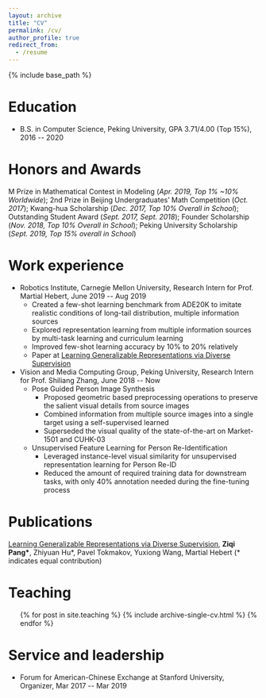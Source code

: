 ```yaml
---
layout: archive
title: "CV"
permalink: /cv/
author_profile: true
redirect_from:
  - /resume
---
```


{% include base_path %}

Education
======
* B.S. in Computer Science, Peking University, GPA 3.71/4.00 (Top 15%), 2016 -- 2020

Honors and Awards
======
M Prize in Mathematical Contest in Modeling (<i>Apr. 2019, Top 1% ~10% Worldwide</i>); 2nd Prize in Beijing Undergraduates’ Math Competition (<i>Oct. 2017</i>); Kwang-hua Scholarship (<i>Dec. 2017, Top 10% Overall in School</i>); Outstanding Student Award (<i>Sept. 2017, Sept. 2018</i>); Founder Scholarship (<i>Nov. 2018, Top 10% Overall in School</i>); Peking University Scholarship (<i>Sept. 2019, Top 15% overall in School</i>)

Work experience
======
* Robotics Institute, Carnegie Mellon University, Research Intern for Prof. Martial Hebert, June 2019 -- Aug 2019
  * Created a few-shot learning benchmark from ADE20K to imitate realistic conditions of long-tail distribution, multiple information sources
  * Explored representation learning from multiple information sources by multi-task learning and curriculum learning
  * Improved few-shot learning accuracy by 10% to 20% relatively
  * Paper at [Learning Generalizable Representations via Diverse Supervision](https://arxiv.org/abs/1911.12911)
* Vision and Media Computing Group, Peking University, Research Intern for Prof. Shiliang Zhang, June 2018 -- Now
  * Pose Guided Person Image Synthesis
    * Proposed geometric based preprocessing operations to preserve the salient visual details from source images
    * Combined information from multiple source images into a single target using a self-supervised learned
    * Superseded the visual quality of the state-of-the-art on Market-1501 and CUHK-03
  * Unsupervised Feature Learning for Person Re-Identification
    * Leveraged instance-level visual similarity for unsupervised representation learning for Person Re-ID
    * Reduced the amount of required training data for downstream tasks, with only 40% annotation needed during the fine-tuning process

Publications
======
  [Learning Generalizable Representations via Diverse Supervision](https://arxiv.org/abs/1911.12911), <b> Ziqi Pang\*</b>, Zhiyuan Hu\*, Pavel Tokmakov, Yuxiong Wang, Martial Hebert (\* indicates equal contribution) 
  
Teaching
======
  <ul>{% for post in site.teaching %}
    {% include archive-single-cv.html %}
  {% endfor %}</ul>
  
Service and leadership
======
* Forum for American-Chinese Exchange at Stanford University, Organizer, Mar 2017 -- Mar 2019

